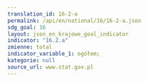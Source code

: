 ```yaml
---
translation_id: 16-2-a
permalink: /api/en/national/16/16-2-a.json
sdg_goal: 16
layout: json_en_krajowe_goal_indicator
indicator: "16.2.a"
zmienne: total
indicator_variable_1: ogółem;
kategorie: null
source_url: www.stat.gov.pl
---
```

